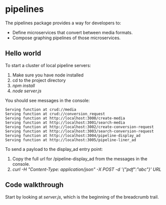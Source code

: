 # pipelines

The pipelines package provides a way for developers to:

- Define microservices that convert between media formats.
- Compose graphing pipelines of those microservices.

## Hello world

To start a cluster of local pipeline servers:

1. Make sure you have node installed
2. cd to the project directory
3. _npm install_
4. _node server.js_

You should see messages in the console:

```shell
Serving function at crud://media
Serving function at crud://conversion_request
Serving function at http://localhost:3000/create-media
Serving function at http://localhost:3001/search-media
Serving function at http://localhost:3002/create-conversion-request
Serving function at http://localhost:3003/search-conversion-request
Serving function at http://localhost:3004/pipeline-display_ad
Serving function at http://localhost:3005/pipeline-liner_ad
```

To send a payload to the display_ad entry point:

1. Copy the full url for /pipeline-display_ad from the messages in the console.
2. _curl -H "Content-Type: application/json" -X POST -d '{"pdf":"abc"}' URL_ 

## Code walkthrough

Start by looking at _server.js_, which is the beginning of the breadcrumb trail.

